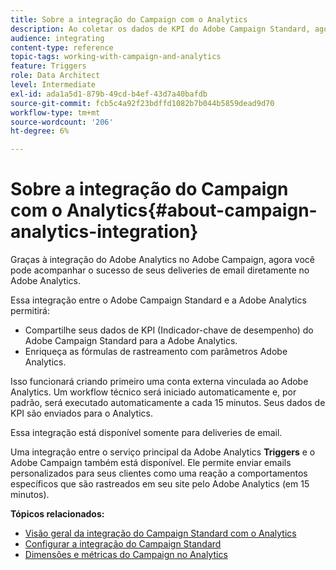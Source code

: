 ```yaml
---
title: Sobre a integração do Campaign com o Analytics
description: Ao coletar os dados de KPI do Adobe Campaign Standard, agora é possível compartilhar dados de campanha com o Adobe Analytics para medir métricas de marketing por email do Adobe Campaign.
audience: integrating
content-type: reference
topic-tags: working-with-campaign-and-analytics
feature: Triggers
role: Data Architect
level: Intermediate
exl-id: ada1a5d1-879b-49cd-b4ef-43d7a40bafdb
source-git-commit: fcb5c4a92f23bdffd1082b7b044b5859dead9d70
workflow-type: tm+mt
source-wordcount: '206'
ht-degree: 6%

---
```


# Sobre a integração do Campaign com o Analytics{#about-campaign-analytics-integration}

Graças à integração do Adobe Analytics no Adobe Campaign, agora você pode acompanhar o sucesso de seus deliveries de email diretamente no Adobe Analytics.

Essa integração entre o Adobe Campaign Standard e a Adobe Analytics permitirá:

* Compartilhe seus dados de KPI (Indicador-chave de desempenho) do Adobe Campaign Standard para a Adobe Analytics.
* Enriqueça as fórmulas de rastreamento com parâmetros Adobe Analytics.

Isso funcionará criando primeiro uma conta externa vinculada ao Adobe Analytics. Um workflow técnico será iniciado automaticamente e, por padrão, será executado automaticamente a cada 15 minutos. Seus dados de KPI são enviados para o Analytics.

Essa integração está disponível somente para deliveries de email.

Uma integração entre o serviço principal da Adobe Analytics **Triggers** e o Adobe Campaign também está disponível. Ele permite enviar emails personalizados para seus clientes como uma reação a comportamentos específicos que são rastreados em seu site pelo Adobe Analytics (em 15 minutos).

**Tópicos relacionados:**

* [Visão geral da integração do Campaign Standard com o Analytics](https://experienceleague.adobe.com/docs/analytics/integration/adobe-campaign.html)
* [Configurar a integração do Campaign Standard](https://experienceleague.adobe.com/docs/campaign-standard/using/integrating-with-adobe-cloud/working-with-campaign-and-analytics/configure-campaign-analytics-integration.html)
* [Dimensões e métricas do Campaign no Analytics](../../integrating/using/campaign-dimensions-and-metrics-in-analytics.md)
